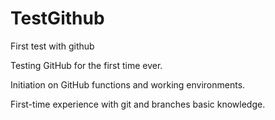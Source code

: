 # TestGithub
First test with github

Testing GitHub for the first time ever.

Initiation on GitHub functions and working environments.

First-time experience with git and branches basic knowledge.
